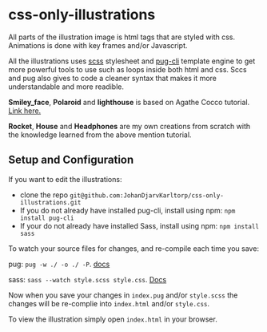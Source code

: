 # css-only-illustrations
All parts of the illustration image is html tags that are styled with css. Animations is done with key frames and/or Javascript.

All the illustrations uses [scss](https://sass-lang.com/) stylesheet and [pug-cli](https://github.com/pugjs/pug-cli) template engine to get more powerful tools to use such as loops inside both html and css. Sccs and pug also gives to code a cleaner syntax that makes it more understandable and more readible.


**Smiley_face**, **Polaroid** and **lighthouse** is based on Agathe Cocco tutorial. [Link here.](https://dev.to/agathacco/how-to-create-pure-css-illustrations-and-animate-them---part-1-1j1k)

**Rocket**, **House** and **Headphones** are my own creations from scratch with the knowledge learned from the above mention tutorial.

## Setup and Configuration
If you want to edit the illustrations:
- clone the repo `git@github.com:JohanDjarvKarltorp/css-only-illustrations.git`
- If you do not already have installed pug-cli, install using npm: `npm install pug-cli`
- If your do not already have installed Sass, install using npm: `npm install sass`

To watch your source files for changes, and re-compile each time you save: 

pug: `pug -w ./ -o ./ -P`. [docs](https://github.com/pugjs/pug-cli)

sass: `sass --watch style.scss style.css`. [Docs](https://sass-lang.com/guide)

Now when you save your changes in `index.pug` and/or `style.scss` the changes will be re-complie into `index.html` and/or `style.css`.

To view the illustration simply open `index.html` in your browser.
